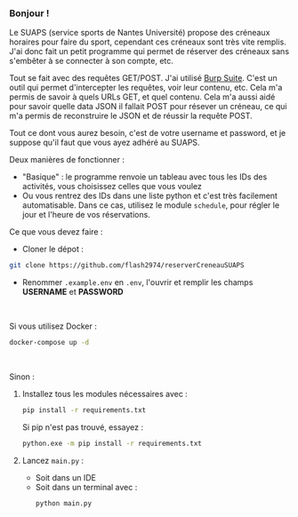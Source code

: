 ### Bonjour !
Le SUAPS (service sports de Nantes Université) propose des créneaux horaires pour faire du sport, cependant ces créneaux sont très vite remplis.
J'ai donc fait un petit programme qui permet de réserver des créneaux sans s'embêter à se connecter à son compte, etc.

Tout se fait avec des requêtes GET/POST. J'ai utilisé [Burp Suite](https://portswigger.net/burp/releases/professional-community-2024-8-5?requestededition=community&requestedplatform=). C'est un outil qui permet d'intercepter les requêtes, voir leur contenu, etc. Cela m'a permis de savoir à quels URLs GET, et quel contenu. Cela m'a aussi aidé pour savoir quelle data JSON il fallait POST pour résever un créneau, ce qui m'a permis de reconstruire le JSON et de réussir la requête POST.

Tout ce dont vous aurez besoin, c'est de votre username et password, et je suppose qu'il faut que vous ayez adhéré au SUAPS.

Deux manières de fonctionner :
- "Basique" : le programme renvoie un tableau avec tous les IDs des activités, vous choisissez celles que vous voulez
- Ou vous rentrez des IDs dans une liste python et c'est très facilement automatisable. Dans ce cas, utilisez le module `schedule`, pour régler le jour et l'heure de vos réservations.

Ce que vous devez faire : 
- Cloner le dépot :
```bash
git clone https://github.com/flash2974/reserverCreneauSUAPS
```
- Renommer `.example.env` en `.env`, l'ouvrir et remplir les champs **USERNAME** et **PASSWORD** 

<br>

Si vous utilisez Docker :
```bash
docker-compose up -d
```

<br>

Sinon :
1. Installez tous les modules nécessaires avec :
    ```bash
    pip install -r requirements.txt
    ```

    Si pip n'est pas trouvé, essayez : 
    ```bash
    python.exe -m pip install -r requirements.txt
    ```

2. Lancez `main.py` : 
   - Soit dans un IDE
   - Soit dans un terminal avec : 
        ```bash
        python main.py
        ```
